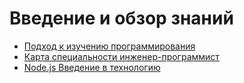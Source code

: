 # Введение и обзор знаний

- [Подход к изучению программирования](https://youtu.be/zMU4ir10DMg)
- [Карта специальности инженер-программист](https://youtu.be/SE5aXH-yf0I)
- [Node.js Введение в технологию](https://youtu.be/WBcHgaoHh1k)
